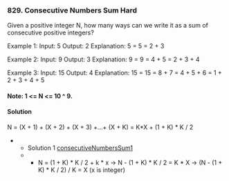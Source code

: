 ### 829. Consecutive Numbers Sum  **Hard**

Given a positive integer N, how many ways can we write it as a sum of consecutive positive integers?

Example 1:
Input: 5
Output: 2
Explanation: 5 = 5 = 2 + 3

Example 2:
Input: 9
Output: 3
Explanation: 9 = 9 = 4 + 5 = 2 + 3 + 4

Example 3:
Input: 15
Output: 4
Explanation: 15 = 15 = 8 + 7 = 4 + 5 + 6 = 1 + 2 + 3 + 4 + 5

#### Note: 1 <= N <= 10 ^ 9.
#### Solution
N = (X + 1) + (X + 2) + (X + 3) +...+ (X + K) = K*X + (1 + K) * K / 2
* *  Solution 1 [consecutiveNumbersSum1](../../Java/src/Math/ConsecutiveNumbersSum_829.java)
   * * N = (1 + K) * K / 2 + k * x
    -> N - (1 + K) * K / 2  = K * X
    -> (N - (1 + K) * K / 2) / K = X  (x is integer)

